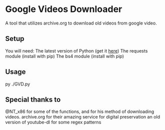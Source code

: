 # Google Videos Downloader
A tool that utilizes archive.org to download old videos from google video.

## Setup
You will need:
The latest version of Python (get it [here](https://python.org))
The requests module (install with pip)
The bs4 module (install with pip)

## Usage
py ./GVD.py

## Special thanks to
@NT_x86 for some of the functions, and for his method of downloading videos.
archive.org for their amazing service for digital preservation
an old version of youtube-dl for some regex patterns
